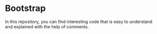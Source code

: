 # Bootstrap
In this repository, you can find interesting code that is easy to understand and explained with the help of comments.
